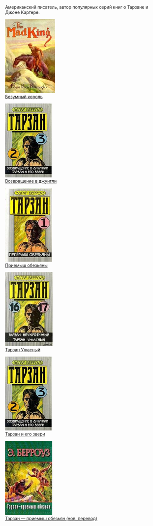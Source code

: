 Американский писатель, автор популярных серий книг о Тарзане и Джоне Картере.


![](Безумный%20король.jpg)  
[Безумный король](Безумный%20король.md)

![](Возвращение%20в%20джунгли.jpg)  
[Возвращение в джунгли](Возвращение%20в%20джунгли.md)

![](Приемыш%20обезьяны.jpg)  
[Приемыш обезьяны](Приемыш%20обезьяны.md)

![](Тарзан%20Ужасный.jpg)  
[Тарзан Ужасный](Тарзан%20Ужасный.md)

![](Тарзан%20и%20его%20звери.jpg)  
[Тарзан и его звери](Тарзан%20и%20его%20звери.md)

![](Тарзан%20—%20приемыш%20обезьян%20(нов.%20перевод).jpg)  
[Тарзан — приемыш обезьян (нов. перевод)](Тарзан%20—%20приемыш%20обезьян%20(нов.%20перевод).md)
